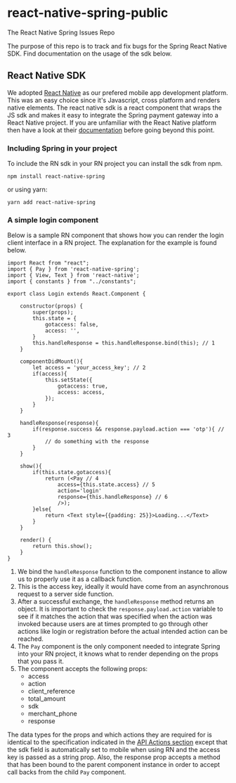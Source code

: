 # react-native-spring-public
The React Native Spring Issues Repo

The purpose of this repo is to track and fix bugs for the Spring React Native SDK. Find documentation on the usage of the sdk below.

## React Native SDK
We adopted [React Native](https://facebook.github.io/react-native/) as our prefered mobile app development platform. This was an easy choice since it's Javascript, cross platform and renders native elements. The react native sdk is a react component that wraps the JS sdk and makes it easy to integrate the Spring payment gateway into a React Native project. If you are unfamiliar with the React Native platform then have a look at their [documentation](https://facebook.github.io/react-native/docs/getting-started) before going beyond this point.

### Including Spring in your project
To include the RN sdk in your RN project you can install the sdk from npm.

`npm install react-native-spring` 

or using yarn:

`yarn add react-native-spring`

### A simple login component
Below is a sample RN component that shows how you can render the login client interface in a RN project. The explanation for the example is found below.
```
import React from "react";
import { Pay } from 'react-native-spring';
import { View, Text } from 'react-native';
import { constants } from "../constants";

export class Login extends React.Component {

    constructor(props) {
        super(props);
        this.state = {
            gotaccess: false,
            access: '',
        }
        this.handleResponse = this.handleResponse.bind(this); // 1
    }

    componentDidMount(){
        let access = 'your_access_key'; // 2
        if(access){
            this.setState({
                gotaccess: true,
                access: access, 
            });
        }
    }

    handleResponse(response){
        if(response.success && response.payload.action === 'otp'){ // 3
            // do something with the response
        }
    }

    show(){
        if(this.state.gotaccess){
            return (<Pay // 4
                access={this.state.access} // 5
                action='login'
                response={this.handleResponse} // 6
                />);
        }else{
            return <Text style={{padding: 25}}>Loading...</Text>
        }
    }

    render() {
        return this.show();
    }
}
```
1. We bind the `handleResponse` function to the component instance to allow us to properly use it as a callback function.
2. This is the access key, ideally it would have come from an asynchronous request to a server side function.
3. After a successful exchange, the `handleResponse` method returns an object. It is important to check the `response.payload.action` variable to see if it matches the action that was specified when the action was invoked because users are at times prompted to go through other actions like login or registration before the actual intended action can be reached.
4. The `Pay` component is the only component needed to integrate Spring into your RN project, it knows what to render depending on the props that you pass it.
5. The component accepts the following props:
   - access
   - action
   - client_reference
   - total_amount
   - sdk
   - merchant_phone
   - response
  
  The data types for the props and which actions they are required for is identical to the specification indicated in the [API Actions section](#api-actions) except that the sdk field is automatically set to mobile when using RN and the access key is passed as a string prop. Also, the response prop accepts a method that has been bound to the parent component instance in order to accept call backs from the child `Pay` component.
